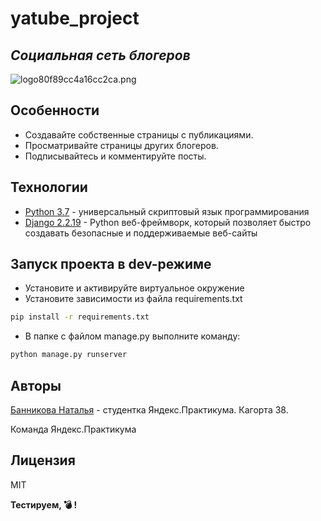  # yatube_project
## _Социальная сеть блогеров_

![logo80f89cc4a16cc2ca.png](https://ie.wampi.ru/2022/04/21/logo80f89cc4a16cc2ca.png)


## Особенности

- Создавайте собственные страницы с публикациями.
- Просматривайте страницы других блогеров.
- Подписывайтесь и комментируйте посты.

## Технологии

- [Python 3.7] - универсальный скриптовый язык программирования
- [Django 2.2.19] - Python веб-фреймворк, который позволяет быстро создавать безопасные и поддерживаемые веб-сайты

## Запуск проекта в dev-режиме

- Установите и активируйте виртуальное окружение
- Установите зависимости из файла requirements.txt
```sh
pip install -r requirements.txt
```
- В папке с файлом manage.py выполните команду:
```sh
python manage.py runserver
```

## Авторы

[Банникова Наталья] - студентка Яндекс.Практикума. Кагорта 38.

Команда Яндекс.Практикума

## Лицензия

MIT

**Тестируем, 💣 !**

[//]: #

   [Python 3.7]: <https://www.python.org/downloads/release/python-370/>
   [Django 2.2.19]: <https://docs.djangoproject.com/en/4.0/releases/2.2.19/>
   [Банникова Наталья]: <https://github.com/natalie731>

